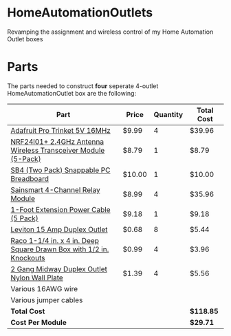 # HomeAutomationOutlets
Revamping the assignment and wireless control of my Home Automation Outlet boxes

# Parts
The parts needed to construct **four** seperate 4-outlet HomeAutomationOutlet box are the following:

| Part | Price | Quantity | Total Cost |
|------|-------|----------|------------|
|[Adafruit Pro Trinket 5V 16MHz](http://www.amazon.com/gp/product/B00NSVF8XW?psc=1&redirect=true&ref_=oh_aui_detailpage_o00_s00)|$9.99|4|$39.96|
|[NRF24l01+ 2.4GHz Antenna Wireless Transceiver Module (5-Pack)](http://www.amazon.com/gp/product/B00FDPTUC6?psc=1&redirect=true&ref_=oh_aui_detailpage_o04_s00)|$8.79|1|$8.79|
|[SB4 (Two Pack) Snappable PC Breadboard](http://www.amazon.com/Snappable-BreadBoard-Scored-Boards-2-Layer/dp/B00PX52C7Q)|$10.00|1|$10.00|
|[Sainsmart 4-Channel Relay Module](http://www.amazon.com/SainSmart-4-CH-4-Channel-Relay-Module/dp/B0057OC5O8/ref=sr_1_2?ie=UTF8&qid=1448388246&sr=8-2&keywords=sainsmart+4+channel+relay)|$8.99|4|$35.96|
|[1-Foot Extension Power Cable (5 Pack)](http://www.amazon.com/1-Foot-Extension-Listed-Approved-5-Pack/dp/B000CRFOMK/ref=sr_1_15?s=industrial&ie=UTF8&qid=1448388104&sr=1-15&keywords=2+foot+extension+cord)|$9.18|1|$9.18|
|[Leviton 15 Amp Duplex Outlet](http://www.homedepot.com/p/Leviton-15-Amp-Duplex-Outlet-White-R52-05320-00W/202066670)|$0.68|8|$5.44|
|[Raco 1-1/4 in. x 4 in. Deep Square Drawn Box with 1/2 in. Knockouts](http://www.homedepot.com/p/Raco-1-1-4-in-x-4-in-Deep-Square-Drawn-Box-with-1-2-in-Knockouts-50-Pack-185/203634382)|$0.99|4|$3.96|
|[2 Gang Midway Duplex Outlet Nylon Wall Plate](http://www.homedepot.com/p/Leviton-2-Gang-Midway-Duplex-Outlet-Nylon-Wall-Plate-White-R52-0PJ82-00W/202059881)|$1.39|4|$5.56|
|Various 16AWG wire||||
|Various jumper cables||||
|**Total Cost**|||**$118.85**|
|**Cost Per Module**|||**$29.71**|

